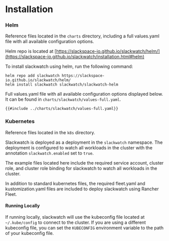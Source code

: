 # Installation

### Helm
Reference files located in the `charts` directory, including a full values.yaml file with all available configuration options.

Helm repo is located at [https://slackspace-io.github.io/slackwatch/helm/](https://slackspace-io.github.io/slackwatch/installation.html#helm)

To install slackwatch using helm, run the following command:

```shell
helm repo add slackwatch https://slackspace-io.github.io/slackwatch/helm/
helm install slackwatch slackwatch/slackwatch-helm
```

Full values.yaml file with all available configuration options displayed below. It can be found in `charts/slackwatch/values-full.yaml`.
```
{{#include ../charts/slackwatch/values-full.yaml}}
```



### Kubernetes
Reference files located in the `k8s` directory.

Slackwatch is deployed as a deployment in the `slackwatch` namespace. The deployment is configured to watch all workloads in the cluster with the annotation `slackwatch.enabled` set to `true`.

The example files located here include the required service account, cluster role, and cluster role binding for slackwatch to watch all workloads in the cluster.

In addition to standard kubernetes files, the required fleet.yaml and kustomization.yaml files are included to deploy slackwatch using Rancher Fleet.


#### Running Locally
If running locally, slackwatch will use the kubeconfig file located at `~/.kube/config` to connect to the cluster. If you are using a different kubeconfig file, you can set the `KUBECONFIG` environment variable to the path of your kubeconfig file.


